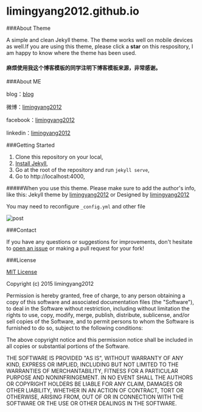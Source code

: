 # limingyang2012.github.io

###About Theme 


A simple and clean Jekyll theme. The theme works well on mobile devices as well.If you are using this theme, please click a **star** on this respository, I am happy to know where the theme has been used.

#### 麻烦使用我这个博客模板的同学注明下博客模板来源，非常感谢。

###About ME

blog：[blog](http://limingyang2012.github.io/)

微博：[limingyang2012](http://weibo.com/limingyang2012)

facebook：[limingyang2012](https://www.facebook.com/limingyang2012)

linkedin：[limingyang2012](www.linkedin.com/in/limingyang2012)

###Getting Started

1. Clone this repository on your local,
1. [Install Jekyll](https://github.com/mojombo/jekyll/wiki/install),
1. Go at the root of the repository and run ```jekyll serve```,
1. Go to http://localhost:4000,

#####When you use this theme. Please make sure to add the author's info, like this: Jekyll theme by [limingyang2012](https://github.com/limingyang2012) or Designed by [limingyang2012](https://github.com/limingyang2012)

You may need to reconfigure `_config.yml` and other file

![post](https://github.com/limingyang2012/limingyang2012.github.io/blob/master/assets/readme/post.jpg)


###Contact

If you have any questions or suggestions for improvements, don't
hesitate to [open an issue](https://github.com/limingyang2012/limingyang2012.github.io/issues)
or making a pull request for your fork!

###License

[MIT License](https://github.com/limingyang2012/limingyang2012.github.io/blob/master/LICENSE)

Copyright (c) 2015 limingyang2012

Permission is hereby granted, free of charge, to any person obtaining a copy
of this software and associated documentation files (the "Software"), to deal
in the Software without restriction, including without limitation the rights
to use, copy, modify, merge, publish, distribute, sublicense, and/or sell
copies of the Software, and to permit persons to whom the Software is
furnished to do so, subject to the following conditions:

The above copyright notice and this permission notice shall be included in
all copies or substantial portions of the Software.

THE SOFTWARE IS PROVIDED "AS IS", WITHOUT WARRANTY OF ANY KIND, EXPRESS OR
IMPLIED, INCLUDING BUT NOT LIMITED TO THE WARRANTIES OF MERCHANTABILITY,
FITNESS FOR A PARTICULAR PURPOSE AND NONINFRINGEMENT. IN NO EVENT SHALL THE
AUTHORS OR COPYRIGHT HOLDERS BE LIABLE FOR ANY CLAIM, DAMAGES OR OTHER
LIABILITY, WHETHER IN AN ACTION OF CONTRACT, TORT OR OTHERWISE, ARISING FROM,
OUT OF OR IN CONNECTION WITH THE SOFTWARE OR THE USE OR OTHER DEALINGS IN
THE SOFTWARE.
